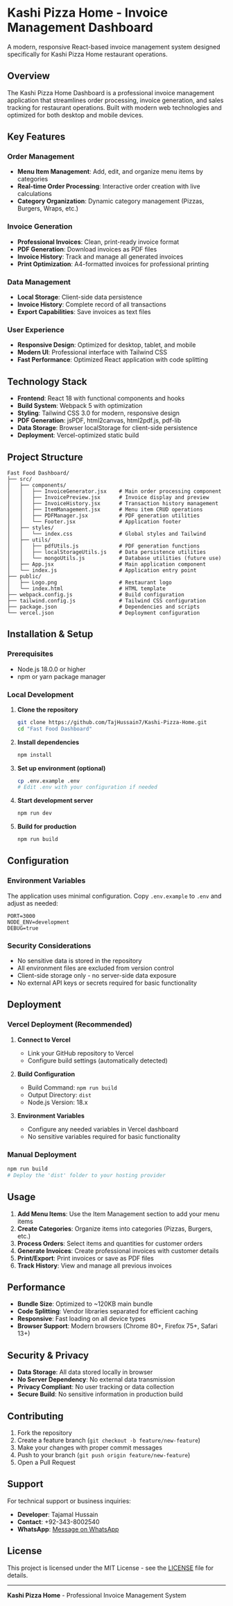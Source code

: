 # Kashi Pizza Home - Invoice Management Dashboard

A modern, responsive React-based invoice management system designed specifically for Kashi Pizza Home restaurant operations.

## Overview

The Kashi Pizza Home Dashboard is a professional invoice management application that streamlines order processing, invoice generation, and sales tracking for restaurant operations. Built with modern web technologies and optimized for both desktop and mobile devices.

## Key Features

### Order Management

- **Menu Item Management**: Add, edit, and organize menu items by categories
- **Real-time Order Processing**: Interactive order creation with live calculations
- **Category Organization**: Dynamic category management (Pizzas, Burgers, Wraps, etc.)

### Invoice Generation

- **Professional Invoices**: Clean, print-ready invoice format
- **PDF Generation**: Download invoices as PDF files
- **Invoice History**: Track and manage all generated invoices
- **Print Optimization**: A4-formatted invoices for professional printing

### Data Management

- **Local Storage**: Client-side data persistence
- **Invoice History**: Complete record of all transactions
- **Export Capabilities**: Save invoices as text files

### User Experience

- **Responsive Design**: Optimized for desktop, tablet, and mobile
- **Modern UI**: Professional interface with Tailwind CSS
- **Fast Performance**: Optimized React application with code splitting

## Technology Stack

- **Frontend**: React 18 with functional components and hooks
- **Build System**: Webpack 5 with optimization
- **Styling**: Tailwind CSS 3.0 for modern, responsive design
- **PDF Generation**: jsPDF, html2canvas, html2pdf.js, pdf-lib
- **Data Storage**: Browser localStorage for client-side persistence
- **Deployment**: Vercel-optimized static build

## Project Structure

```
Fast Food Dashboard/
├── src/
│   ├── components/
│   │   ├── InvoiceGenerator.jsx    # Main order processing component
│   │   ├── InvoicePreview.jsx      # Invoice display and preview
│   │   ├── InvoiceHistory.jsx      # Transaction history management
│   │   ├── ItemManagement.jsx      # Menu item CRUD operations
│   │   ├── PDFManager.jsx          # PDF generation utilities
│   │   └── Footer.jsx              # Application footer
│   ├── styles/
│   │   └── index.css               # Global styles and Tailwind
│   ├── utils/
│   │   ├── pdfUtils.js             # PDF generation functions
│   │   ├── localStorageUtils.js    # Data persistence utilities
│   │   └── mongoUtils.js           # Database utilities (future use)
│   ├── App.jsx                     # Main application component
│   └── index.js                    # Application entry point
├── public/
│   ├── Logo.png                    # Restaurant logo
│   └── index.html                  # HTML template
├── webpack.config.js               # Build configuration
├── tailwind.config.js              # Tailwind CSS configuration
├── package.json                    # Dependencies and scripts
└── vercel.json                     # Deployment configuration
```

## Installation & Setup

### Prerequisites

- Node.js 18.0.0 or higher
- npm or yarn package manager

### Local Development

1. **Clone the repository**

   ```bash
   git clone https://github.com/TajHussain7/Kashi-Pizza-Home.git
   cd "Fast Food Dashboard"
   ```

2. **Install dependencies**

   ```bash
   npm install
   ```

3. **Set up environment (optional)**

   ```bash
   cp .env.example .env
   # Edit .env with your configuration if needed
   ```

4. **Start development server**

   ```bash
   npm run dev
   ```

5. **Build for production**
   ```bash
   npm run build
   ```

## Configuration

### Environment Variables

The application uses minimal configuration. Copy `.env.example` to `.env` and adjust as needed:

```env
PORT=3000
NODE_ENV=development
DEBUG=true
```

### Security Considerations

- No sensitive data is stored in the repository
- All environment files are excluded from version control
- Client-side storage only - no server-side data exposure
- No external API keys or secrets required for basic functionality

## Deployment

### Vercel Deployment (Recommended)

1. **Connect to Vercel**

   - Link your GitHub repository to Vercel
   - Configure build settings (automatically detected)

2. **Build Configuration**

   - Build Command: `npm run build`
   - Output Directory: `dist`
   - Node.js Version: 18.x

3. **Environment Variables**
   - Configure any needed variables in Vercel dashboard
   - No sensitive variables required for basic functionality

### Manual Deployment

```bash
npm run build
# Deploy the 'dist' folder to your hosting provider
```

## Usage

1. **Add Menu Items**: Use the Item Management section to add your menu items
2. **Create Categories**: Organize items into categories (Pizzas, Burgers, etc.)
3. **Process Orders**: Select items and quantities for customer orders
4. **Generate Invoices**: Create professional invoices with customer details
5. **Print/Export**: Print invoices or save as PDF files
6. **Track History**: View and manage all previous invoices

## Performance

- **Bundle Size**: Optimized to ~120KB main bundle
- **Code Splitting**: Vendor libraries separated for efficient caching
- **Responsive**: Fast loading on all device types
- **Browser Support**: Modern browsers (Chrome 80+, Firefox 75+, Safari 13+)

## Security & Privacy

- **Data Storage**: All data stored locally in browser
- **No Server Dependency**: No external data transmission
- **Privacy Compliant**: No user tracking or data collection
- **Secure Build**: No sensitive information in production build

## Contributing

1. Fork the repository
2. Create a feature branch (`git checkout -b feature/new-feature`)
3. Make your changes with proper commit messages
4. Push to your branch (`git push origin feature/new-feature`)
5. Open a Pull Request

## Support

For technical support or business inquiries:

- **Developer**: Tajamal Hussain
- **Contact**: +92-343-8002540
- **WhatsApp**: [Message on WhatsApp](https://wa.me/+923438002540)

## License

This project is licensed under the MIT License - see the [LICENSE](LICENSE) file for details.

---

**Kashi Pizza Home** - Professional Invoice Management System

